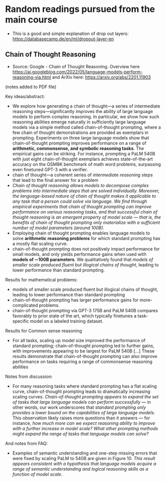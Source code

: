 # Random readings pursued from the main course

- This is a good and simple explanation of drop out layers: https://databasecamp.de/en/ml/dropout-layer-en

## Chain of Thought Reasoning

- Source: Google - Chain of Thought Reasoning. Overview here https://ai.googleblog.com/2022/05/language-models-perform-reasoning-via.html and ArXiv here: https://arxiv.org/abs/2201.11903

(notes added to PDF file)

Key ideas/abstract:
- We explore how generating a chain of thought—a series of intermediate reasoning steps—significantly improves the ability of large language models to perform complex reasoning. In particular, we show how such reasoning abilities emerge naturally in sufficiently large language models via a simple method called chain-of-thought prompting, where a few chain of thought demonstrations are provided as exemplars in prompting. Experiments on three large language models show that chain-of-thought prompting improves performance on a range of **arithmetic, commonsense, and symbolic reasoning tasks**. The empirical gains can be striking. For instance, prompting a PaLM 540B with just eight chain-of-thought exemplars achieves state-of-the-art accuracy on the GSM8K benchmark of math word problems, surpassing even finetuned GPT-3 with a verifier.
- chain of thought—a coherent series of *intermediate reasoning steps* that lead to the final answer for a problem
- *Chain of thought reasoning allows models to decompose complex problems into intermediate steps that are solved individually. Moreover, the language-based nature of chain of thought makes it applicable to any task that a person could solve via language. We find through empirical experiments that chain of thought prompting can improve performance on various reasoning tasks, and that successful chain of thought reasoning is an emergent property of model scale — that is, the benefits of chain of thought prompting only materialize with a sufficient number of model parameters (around 100B).*
- Employing chain of thought prompting enables language models to solve **arithmetic reasoning problems** for which standard prompting has a mostly flat scaling curve.
- chain-of-thought prompting does not positively impact performance for small models, and only yields performance gains when used with **models of
∼100B parameters**. We qualitatively found that *models of smaller scale produced fluent but illogical chains of thought*, leading to lower performance than standard prompting.

Results for mathematical problems:
- models of smaller scale produced fluent but illogical chains of thought, leading to lower performance than standard prompting
- chain-of-thought prompting has larger performance gains for more-complicated problems.
- chain-of-thought prompting via GPT-3 175B and PaLM 540B compares favorably to prior state of the art, which typically finetunes a task-specific model on a labeled training dataset.

Results for Common sense reasoning
- For all tasks, scaling up model size improved the performance of standard prompting; chain-of-thought prompting led to further gains, with improvements appearing to be largest for PaLM 540B [...] These results demonstrate that chain-of-thought prompting can also improve performance on tasks
requiring a range of commonsense reasoning abilities

Notes from discussion:

- For many reasoning tasks where standard prompting has a flat scaling curve, chain-of-thought prompting leads to dramatically increasing scaling curves. *Chain-of-thought prompting appears to expand the set of tasks that large language models can perform successfully* — in other words, our work underscores that *standard prompting only provides a lower bound on the capabilities of large language models*. This observation likely raises more questions than it answers — for instance, *how much more can we expect reasoning ability to improve with a further increase in model scale? What other prompting methods might expand the range of tasks that language models can solve?*

And notes from FAQ:
- Examples of semantic understanding and one-step missing errors that were fixed by scaling PaLM to 540B are given in Figure 10. *This result appears consistent with a hypothesis that language models acquire a range of semantic understanding and logical reasoning skills as a function of model scale*.